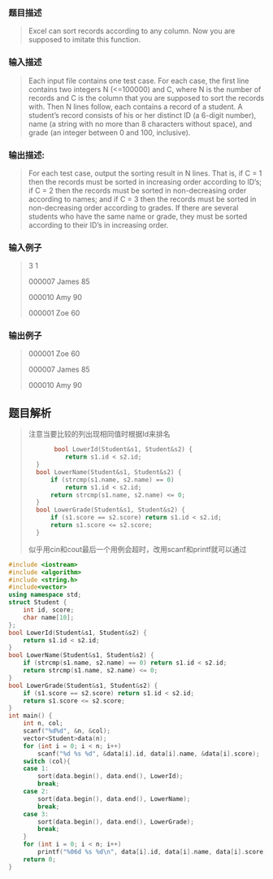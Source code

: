 ### 题目描述
> Excel can sort records according to any column. Now you are supposed to imitate this function.

### 输入描述

> Each input file contains one test case. For each case, the first line contains two integers N (<=100000) and C, where N is the number of records and C is the column that you are supposed to sort the records with. Then N lines follow, each contains a record of a student. A student’s record consists of his or her distinct ID (a 6-digit number), name (a string with no more than 8 characters without space), and grade (an integer between 0 and 100, inclusive).

### 输出描述:
> For each test case, output the sorting result in N lines. That is, if C = 1 then the records must be sorted in increasing order according to ID’s; if C = 2 then the records must be sorted in non-decreasing order according to names; and if C = 3 then the records must be sorted in non-decreasing order according to grades. If there are several students who have the same name or grade, they must be sorted according to their ID’s in increasing order.

### 输入例子
> 3 1
> 
> 000007 James 85
> 
> 000010 Amy 90
> 
> 000001 Zoe 60

### 输出例子
> 000001 Zoe 60
> 
> 000007 James 85
> 
> 000010 Amy 90

## 题目解析
>注意当要比较的列出现相同值时根据Id来排名
>```C++
>        bool LowerId(Student&s1, Student&s2) {
>			return s1.id < s2.id;
>	}
>	bool LowerName(Student&s1, Student&s2) {
>		if (strcmp(s1.name, s2.name) == 0) 
>			return s1.id < s2.id;
>		return strcmp(s1.name, s2.name) <= 0;
>	}
>	bool LowerGrade(Student&s1, Student&s2) {
>		if (s1.score == s2.score) return s1.id < s2.id;
>		return s1.score <= s2.score;
>	}
>```
>似乎用cin和cout最后一个用例会超时，改用scanf和printf就可以通过


```C++
#include <iostream>
#include <algorithm>
#include <string.h>
#include<vector>
using namespace std;
struct Student {
	int id, score;
	char name[10];
};
bool LowerId(Student&s1, Student&s2) {
	return s1.id < s2.id;
}
bool LowerName(Student&s1, Student&s2) {
	if (strcmp(s1.name, s2.name) == 0) return s1.id < s2.id;
	return strcmp(s1.name, s2.name) <= 0;
}
bool LowerGrade(Student&s1, Student&s2) {
	if (s1.score == s2.score) return s1.id < s2.id;
	return s1.score <= s2.score;
}
int main() {
	int n, col;
	scanf("%d%d", &n, &col);
	vector<Student>data(n);
	for (int i = 0; i < n; i++)
		scanf("%d %s %d", &data[i].id, data[i].name, &data[i].score);
	switch (col){
	case 1:
		sort(data.begin(), data.end(), LowerId);
		break;
	case 2:
		sort(data.begin(), data.end(), LowerName);
		break;
	case 3:
		sort(data.begin(), data.end(), LowerGrade);
		break;
	}
	for (int i = 0; i < n; i++)
		printf("%06d %s %d\n", data[i].id, data[i].name, data[i].score);
	return 0;
}
```